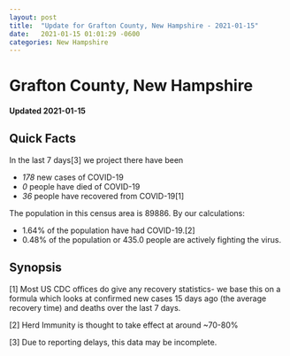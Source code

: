 ```yaml
---
layout: post
title:  "Update for Grafton County, New Hampshire - 2021-01-15"
date:   2021-01-15 01:01:29 -0600
categories: New Hampshire
---
```


# Grafton County, New Hampshire
#### Updated 2021-01-15

## Quick Facts

In the last 7 days[3] we project there have been
- *178* new cases of COVID-19
- *0* people have died of COVID-19
- *36* people have recovered from COVID-19[1]

The population in this census area is 89886. By our calculations:
- 1.64% of the population have had COVID-19.[2]
- 0.48% of the population or 435.0 people are actively fighting the virus.

## Synopsis




[1] Most US CDC offices do give any recovery statistics- we base this on a formula which looks at confirmed new cases
15 days ago (the average recovery time) and deaths over the last 7 days.

[2] Herd Immunity is thought to take effect at around ~70-80%

[3] Due to reporting delays, this data may be incomplete.
 
    